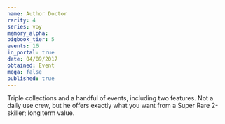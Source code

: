 ```yaml
---
name: Author Doctor
rarity: 4
series: voy
memory_alpha:
bigbook_tier: 5
events: 16
in_portal: true
date: 04/09/2017
obtained: Event
mega: false
published: true
---
```


Triple collections and a handful of events, including two features. Not a daily use crew, but he offers exactly what you want from a Super Rare 2-skiller; long term value.
